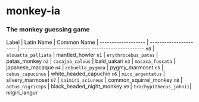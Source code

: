# monkey-ia

### The monkey guessing game

Label               | Latin Name             | Common Name                  |
------------------- | ---------------------- | ----------------------------- ----------------------
`n0`                | `alouatta_palliata`    | mantled_howler
`n1`                | `erythrocebus_patas`   | patas_monkey
`n2`                | `cacajao_calvus`       | bald_uakari
`n3`                | `macaca_fuscata`       | japanese_macaque
`n4`                | `cebuella_pygmea`      | pygmy_marmoset
`n5`                | `cebus_capucinus`      | white_headed_capuchin
`n6`                | `mico_argentatus`      | silvery_marmoset
`n7`                | `saimiri_sciureus`     | common_squirrel_monkey
`n8`                | `aotus_nigriceps`      | black_headed_night_monkey
`n9`                | `trachypithecus_johnii`| nilgiri_langur
